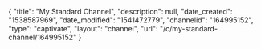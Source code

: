 {
    "title": "My Standard Channel",
    "description": null,
    "date_created": "1538587969",
    "date_modified": "1541472779",
    "channelid": "164995152",
    "type": "captivate",
    "layout": "channel",
    "url": "\/c\/my-standard-channel\/164995152"
}